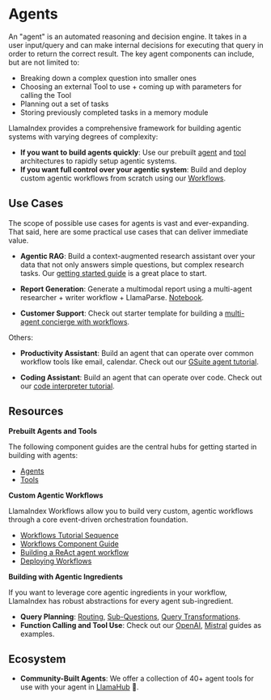 # Agents

An "agent" is an automated reasoning and decision engine. It takes in a user input/query and can make internal decisions for executing
that query in order to return the correct result. The key agent components can include, but are not limited to:

- Breaking down a complex question into smaller ones
- Choosing an external Tool to use + coming up with parameters for calling the Tool
- Planning out a set of tasks
- Storing previously completed tasks in a memory module

LlamaIndex provides a comprehensive framework for building agentic systems with varying degrees of complexity:

- **If you want to build agents quickly**: Use our prebuilt [agent](/python/framework/module_guides/deploying/agents) and [tool](/python/framework/module_guides/deploying/agents/tools) architectures to rapidly setup agentic systems.
- **If you want full control over your agentic system**: Build and deploy custom agentic workflows from scratch using our [Workflows](/python/framework/module_guides/workflow).


## Use Cases

The scope of possible use cases for agents is vast and ever-expanding. That said, here are some practical use cases that can deliver immediate value.

- **Agentic RAG**: Build a context-augmented research assistant over your data that not only answers simple questions, but complex research tasks. Our [getting started guide](/python/framework/getting_started/starter_example) is a great place to start.

- **Report Generation**: Generate a multimodal report using a multi-agent researcher + writer workflow + LlamaParse. [Notebook](https://github.com/run-llama/llama_cloud_services/examples/parse/multimodal/multimodal_report_generation_agent.ipynb).

- **Customer Support**: Check out starter template for building a [multi-agent concierge with workflows](https://github.com/run-llama/multi-agent-concierge/).

Others:
- **Productivity Assistant**: Build an agent that can operate over common workflow tools like email, calendar. Check out our [GSuite agent tutorial](https://github.com/run-llama/llama_index/blob/main/llama-index-integrations/tools/llama-index-tools-google/examples/advanced_tools_usage.ipynb).

- **Coding Assistant**: Build an agent that can operate over code. Check out our [code interpreter tutorial](https://github.com/run-llama/llama_index/blob/main/llama-index-integrations/tools/llama-index-tools-code-interpreter/examples/code_interpreter.ipynb).


## Resources

**Prebuilt Agents and Tools**

The following component guides are the central hubs for getting started in building with agents:

- [Agents](/python/framework/module_guides/deploying/agents)
- [Tools](/python/framework/module_guides/deploying/agents/tools)


**Custom Agentic Workflows**

LlamaIndex Workflows allow you to build very custom, agentic workflows through a core event-driven orchestration foundation.

- [Workflows Tutorial Sequence](/python/framework/understanding/workflows)
- [Workflows Component Guide](/python/framework/module_guides/workflow)
- [Building a ReAct agent workflow](/python/examples/workflow/react_agent)
- [Deploying Workflows](/python/framework/module_guides/workflow#deploying-a-workflow)

**Building with Agentic Ingredients**

If you want to leverage core agentic ingredients in your workflow, LlamaIndex has robust abstractions for every agent sub-ingredient.

- **Query Planning**: [Routing](/python/framework/module_guides/querying/router), [Sub-Questions](/python/examples/query_engine/sub_question_query_engine), [Query Transformations](/python/framework/optimizing/advanced_retrieval/query_transformations).
- **Function Calling and Tool Use**: Check out our [OpenAI](/python/examples/llm/openai), [Mistral](/python/examples/llm/mistralai) guides as examples.

## Ecosystem

- **Community-Built Agents**: We offer a collection of 40+ agent tools for use with your agent in [LlamaHub](https://llamahub.ai/) 🦙.
